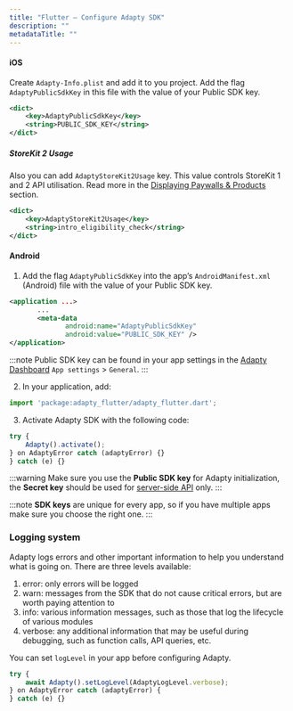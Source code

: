 ```yaml
---
title: "Flutter – Configure Adapty SDK"
description: ""
metadataTitle: ""
---
```


#### iOS

Create `Adapty-Info.plist` and add it to you project. Add the flag `AdaptyPublicSdkKey` in this file with the value of your Public SDK key.

```xml title="Adapty-Info.plist"
<dict>
    <key>AdaptyPublicSdkKey</key>
    <string>PUBLIC_SDK_KEY</string>
</dict>
```

##### StoreKit 2 Usage

Also you can add `AdaptyStoreKit2Usage` key. This value controls StoreKit 1 and 2 API utilisation. Read more in the [Displaying Paywalls & Products](https://docs.adapty.io/docs/displaying-products#adapty-sdk-version-250-and-higher) section.

```xml title="Adapty-Info.plist"
<dict>
    <key>AdaptyStoreKit2Usage</key>
    <string>intro_eligibility_check</string>
</dict>
```

#### Android

1. Add the flag `AdaptyPublicSdkKey` into the app’s `AndroidManifest.xml` \(Android) file with the value of your Public SDK key. 

```xml title="AndroidManifest.xml"
<application ...>
       ...
       <meta-data
              android:name="AdaptyPublicSdkKey"
              android:value="PUBLIC_SDK_KEY" />
</application>
```



:::note
Public SDK key can be found in your app settings in the [Adapty Dashboard](https://app.adapty.io/settings/general) `App settings` > `General`.
:::

2. In your application, add:

```javascript title="Flutter"
import 'package:adapty_flutter/adapty_flutter.dart';
```

3. Activate Adapty SDK with the following code:

```javascript title="Flutter"
try {
	Adapty().activate();
} on AdaptyError catch (adaptyError) {}
} catch (e) {}
```

:::warning
Make sure you use the **Public SDK key** for Adapty initialization, the **Secret key** should be used for [server-side API](getting-started-with-server-side-api) only.
:::

:::note
**SDK keys** are unique for every app, so if you have multiple apps make sure you choose the right one.
:::

### Logging system

Adapty logs errors and other important information to help you understand what is going on. There are three levels available:

1. error: only errors will be logged
2. warn: messages from the SDK that do not cause critical errors, but are worth paying attention to
3. info: various information messages, such as those that log the lifecycle of various modules
4. verbose: any additional information that may be useful during debugging, such as function calls, API queries, etc.

You can set `logLevel` in your app before configuring Adapty.

```javascript title="Flutter"
try {
	await Adapty().setLogLevel(AdaptyLogLevel.verbose);
} on AdaptyError catch (adaptyError) {
} catch (e) {}
```